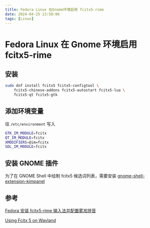 ```yaml
---
title: Fedora Linux 在Gnome环境启用 fcitx5-rime
date: 2024-04-25 13:58:06
tags: [Linux]
---
```


# Fedora Linux 在 Gnome 环境启用 fcitx5-rime

## 安装

```sh
sudo dnf install fcitx5 fcitx5-configtool \
    fcitx5-chinese-addons fcitx5-autostart fcitx5-lua \
    fcitx5-qt fcitx5-gtk 
```

## 添加环境变量

往 `/etc/environment` 写入

```sh
GTK_IM_MODULE=fcitx
QT_IM_MODULE=fcitx
XMODIFIERS=@im=fcitx
SDL_IM_MODULE=fcitx
```

## 安装 GNOME 插件

为了在 GNOME Shell 中绘制 fcitx5 候选词列表，需要安装 [gnome-shell-extension-kimpanel](https://extensions.gnome.org/extension/261/kimpanel/)

## 参考

[Fedora 安装 fcitx5-rime 输入法并配置雾凇拼音](https://blog.csdn.net/a18434646561/article/details/134090193)

[Using Fcitx 5 on Wayland](https://fcitx-im.org/wiki/Using_Fcitx_5_on_Wayland#GNOME)

